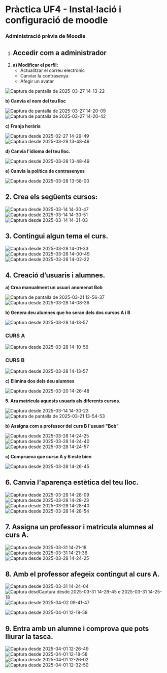 # Pràctica UF4 - Instal·lació i configuració de moodle
### Administració prèvia de Moodle  

1. ## Accedir com a administrador
2. 
   **a) Modificar el perfil:**  
   - Actualitzar el correu electrònic  
   - Canviar la contrasenya  
   - Afegir un avatar

![Captura de pantalla de 2025-03-27 14-13-22](https://github.com/user-attachments/assets/9c426256-0a86-4370-8b58-64ac0930e651)

**b) Canvia el nom del teu lloc**

![Captura de pantalla de 2025-03-27 14-20-09](https://github.com/user-attachments/assets/8e9429c3-8ffd-49b2-b509-47a0f3240c2f)
![Captura de pantalla de 2025-03-27 14-20-42](https://github.com/user-attachments/assets/08802073-f27e-4619-aaf9-ee0cb1c939c5)

**c) Franja horària**

![Captura desde 2025-02-27 14-29-49](https://github.com/user-attachments/assets/cf3b1f8e-cbd6-47e1-8b85-c5ac450ce93e)
![Captura desde 2025-03-28 13-48-49](https://github.com/user-attachments/assets/889e9c00-bfbc-4128-a75a-64e9580ea241)

**d) Canvia l'idioma del teu lloc.**

![Captura desde 2025-03-28 13-48-49](https://github.com/user-attachments/assets/181bf907-99b3-4001-807e-e164f96928d6)

**e) Canvia la política de contrasenyes**

![Captura desde 2025-03-28 13-58-00](https://github.com/user-attachments/assets/cd7f3ea1-4f87-458e-9250-631f509c57d4)


## 2. Crea els següents cursos:

![Captura desde 2025-03-14 14-30-47](https://github.com/user-attachments/assets/5f339028-e4fc-4f52-b7d9-8991c8789b84)
![Captura desde 2025-03-14 14-30-51](https://github.com/user-attachments/assets/aac56523-8a21-4ff3-b4b7-997d4141f370)
![Captura desde 2025-03-14 14-31-03](https://github.com/user-attachments/assets/ded216d2-af29-4c7d-9ffd-859fe4e84cc6)

## 3. Contingui algun tema el curs.

![Captura desde 2025-03-28 14-01-33](https://github.com/user-attachments/assets/b694cbf8-20cf-4e5a-bbdd-df0cbc16b0ab)
![Captura desde 2025-03-28 14-00-49](https://github.com/user-attachments/assets/07c336f2-2819-4034-a114-4270e43a5a54)
![Captura desde 2025-03-28 14-02-22](https://github.com/user-attachments/assets/f33e5eff-d00e-4be3-96fd-93c9fd7bda88)

## 4. Creació d’usuaris i alumnes.


**a) Crea manualment un usuari anomenat Bob**

![Captura de pantalla de 2025-03-21 12-56-37](https://github.com/user-attachments/assets/2ebef2b3-12d0-4aff-a589-32ccae1eec63)
![Captura desde 2025-03-28 14-08-36](https://github.com/user-attachments/assets/5e33b7ca-c3c4-4533-a8c4-634b1485c11b)

**b) Genera deu alumnes que ho seran dels dos cursos A i B**

![Captura desde 2025-03-28 14-13-57](https://github.com/user-attachments/assets/1848cff2-0708-4683-905f-ee38efd00bab)


### CURS A

![Captura desde 2025-03-28 14-10-56](https://github.com/user-attachments/assets/d321f45d-bc06-432b-850e-5b35f0d5289c)

### CURS B

![Captura desde 2025-03-28 14-13-57](https://github.com/user-attachments/assets/7fcf139d-3a72-4736-a5db-dd3bc260ea91)

**c) Elimina dos dels deu alumnes**

![Captura desde 2025-03-20 14-26-48](https://github.com/user-attachments/assets/c1234250-c5e2-431a-9f45-1b391e0a2700)

**5. Ara matricula aquests usuaris als diferents cursos.**

![Captura desde 2025-03-14 14-30-23](https://github.com/user-attachments/assets/77592348-4b88-429f-b6fd-9310910cf5fb)
![Captura de pantalla de 2025-03-21 13-54-53](https://github.com/user-attachments/assets/abe758a3-5345-471c-926d-ddc5388e3491)


**b) Assigna com a professor del curs B l'usuari "Bob"**

![Captura desde 2025-03-28 14-24-25](https://github.com/user-attachments/assets/070c053f-7089-4e0d-a6fb-24636c3cde8f) ![Captura desde 2025-03-28 14-24-40](https://github.com/user-attachments/assets/dcc3d9a5-027d-44d3-a3aa-9a4cc5b6f94f)
![Captura desde 2025-03-28 14-24-57](https://github.com/user-attachments/assets/ae698f4d-d484-460d-95aa-7c263de23d2c)

**c) Comprueva que curso A y B este bien**

![Captura desde 2025-03-28 14-26-45](https://github.com/user-attachments/assets/50fa03f6-0d10-4276-9f1d-92089d10abc4)

## 6. Canvia l'aparença estètica del teu lloc.

![Captura desde 2025-03-28 14-28-09](https://github.com/user-attachments/assets/68562b42-188e-49c3-a7e3-d43313b49489) ![Captura desde 2025-03-28 14-28-23](https://github.com/user-attachments/assets/b4c94583-70cf-4b04-936d-4442d8126bf1)
![Captura desde 2025-03-28 14-28-40](https://github.com/user-attachments/assets/464fe7d3-616e-46b0-be99-e562c0263f87)
![Captura desde 2025-03-28 14-28-54](https://github.com/user-attachments/assets/4bb80bcf-32b8-4071-bccb-bce2ea34fe3b)


## 7. Assigna un professor i matricula alumnes al curs A.

![Captura desde 2025-03-31 14-21-18](https://github.com/user-attachments/assets/689ee76f-2679-43c6-99b5-665360b7d7c0)![Captura desde 2025-03-31 14-21-36](https://github.com/user-attachments/assets/637f169b-71bc-4ce8-a102-9f5de226799f)
![Captura desde 2025-03-28 14-24-25](https://github.com/user-attachments/assets/413025fb-72fe-4f95-ac2a-5589e83dd2b3)

## 8. Amb el professor afegeix contingut al curs A.

![Captura desde 2025-03-31 14-24-04](https://github.com/user-attachments/assets/9cf3dd99-b253-4b16-9024-b73686396bc4)
![Captura desd![Captura desde 2025-03-31 14-28-45](https://github.com/user-attachments/assets/eeaa3650-fe0e-4777-ad51-986aa4cd66df)
e 2025-03-31 14-25-18](https://github.com/user-attachments/assets/fa750e5e-4862-46fb-82e5-4cadac6d6c37)![Captura desde 2025-04-02 09-41-47](https://github.com/user-attachments/assets/bab2b70f-1e56-43a8-ac46-1fa654c7a5d0)

![Captura desde 2025-04-01 12-18-58](https://github.com/user-attachments/assets/ff6e5202-a829-4af0-bb24-4a66c0c0278d)

## 9. Entra amb un alumne i comprova que pots lliurar la tasca.

![Captura desde 2025-04-01 12-26-49](https://github.com/user-attachments/assets/74431504-2127-4ba3-835b-624d26a3b9c9)
![Captura desde 2025-04-01 12-18-58](https://github.com/user-attachments/assets/021dc183-0429-41e2-8925-bb2ec8a7766b)
![Captura desde 2025-04-01 12-26-02](https://github.com/user-attachments/assets/a7bd8fc8-8383-4778-bf52-45d98feec3a9)
![Captura desde 2025-04-01 12-32-50](https://github.com/user-attachments/assets/8c686653-9677-4b79-907c-9eb86075387d)

